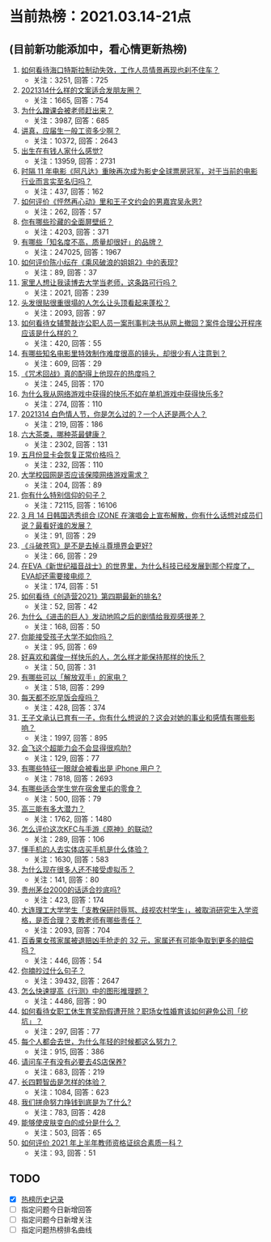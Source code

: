 # 当前热榜：2021.03.14-21点
## (目前新功能添加中，看心情更新热榜)
1. [如何看待海口特斯拉制动失效，工作人员情景再现也刹不住车？](https://www.zhihu.com/question/449227121)
    * 关注：3251, 回答：725
2. [2021314什么样的文案适合发朋友圈？](https://www.zhihu.com/question/448761958)
    * 关注：1665, 回答：754
3. [为什么蹭课会被老师赶出来？](https://www.zhihu.com/question/355822061)
    * 关注：3987, 回答：685
4. [讲真，应届生一般工资多少啊？](https://www.zhihu.com/question/58570383)
    * 关注：10372, 回答：2643
5. [出生在有钱人家什么感觉?](https://www.zhihu.com/question/384673502)
    * 关注：13959, 回答：2731
6. [时隔 11 年电影《阿凡达》重映再次成为影史全球票房冠军，对于当前的电影行业而言实至名归吗？](https://www.zhihu.com/question/448750459)
    * 关注：437, 回答：162
7. [如何评价《怦然再心动》里和王子文约会的男嘉宾吴永恩?](https://www.zhihu.com/question/448054194)
    * 关注：262, 回答：57
8. [你有哪些珍藏的全面屏壁纸？](https://www.zhihu.com/question/403442739)
    * 关注：4203, 回答：371
9. [有哪些「知名度不高，质量却很好」的品牌？](https://www.zhihu.com/question/35886615)
    * 关注：247025, 回答：1967
10. [如何评价陈小纭在《乘风破浪的姐姐2》中的表现?](https://www.zhihu.com/question/440631683)
    * 关注：89, 回答：37
11. [家里人想让我读博去大学当老师，这条路可行吗？](https://www.zhihu.com/question/448393868)
    * 关注：2021, 回答：239
12. [头发很贴很重很塌的人怎么让头顶看起来蓬松？](https://www.zhihu.com/question/20340797)
    * 关注：2093, 回答：97
13. [如何看待女辅警敲诈公职人员一案刑事判决书从网上撤回？案件合理公开程序应该是什么样的？](https://www.zhihu.com/question/449028350)
    * 关注：420, 回答：55
14. [有哪些知名电影里特效制作难度很高的镜头，却很少有人注意到？](https://www.zhihu.com/question/448466173)
    * 关注：609, 回答：29
15. [《咒术回战》真的配得上他现在的热度吗？](https://www.zhihu.com/question/444766202)
    * 关注：245, 回答：170
16. [为什么我从网络游戏中获得的快乐不如在单机游戏中获得快乐多?](https://www.zhihu.com/question/448970693)
    * 关注：274, 回答：110
17. [2021314 白色情人节，你是怎么过的？一个人还是两个人？](https://www.zhihu.com/question/449247321)
    * 关注：219, 回答：186
18. [六大茶类，哪种茶最健康？](https://www.zhihu.com/question/57244114)
    * 关注：2302, 回答：131
19. [五月份显卡会恢复正常价格吗？](https://www.zhihu.com/question/445365770)
    * 关注：232, 回答：110
20. [大学校园网是否应该保障网络游戏需求？](https://www.zhihu.com/question/448635700)
    * 关注：204, 回答：89
21. [你有什么特别信仰的句子？](https://www.zhihu.com/question/359581484)
    * 关注：72115, 回答：16106
22. [3 月 14 日韩国选秀组合 IZONE 在演唱会上宣布解散，你有什么话想对成员们说？最看好谁的发展？](https://www.zhihu.com/question/449326216)
    * 关注：91, 回答：29
23. [《斗破苍穹》是不是去掉斗尊境界会更好?](https://www.zhihu.com/question/448921615)
    * 关注：66, 回答：29
24. [在EVA《新世纪福音战士》的世界里，为什么科技已经发展到那个程度了，EVA却还需要接电缆？](https://www.zhihu.com/question/424928782)
    * 关注：174, 回答：51
25. [如何看待《创造营2021》第四期最新的排名?](https://www.zhihu.com/question/449180035)
    * 关注：52, 回答：42
26. [为什么《进击的巨人》发动地鸣之后的剧情给我观感很差？](https://www.zhihu.com/question/443229287)
    * 关注：168, 回答：50
27. [你能接受孩子大学不如你吗？](https://www.zhihu.com/question/444520765)
    * 关注：95, 回答：69
28. [好喜欢和龚俊一样快乐的人，怎么样才能保持那样的快乐？](https://www.zhihu.com/question/448338462)
    * 关注：50, 回答：31
29. [有哪些可以「解放双手」的家电？](https://www.zhihu.com/question/438924211)
    * 关注：518, 回答：299
30. [每天都不吃早饭会瘦吗？](https://www.zhihu.com/question/446503998)
    * 关注：428, 回答：374
31. [王子文承认已育有一子，你有什么想说的？这会对她的事业和感情有哪些影响？](https://www.zhihu.com/question/449204610)
    * 关注：1997, 回答：895
32. [会飞这个超能力会不会显得很鸡肋?](https://www.zhihu.com/question/407617594)
    * 关注：129, 回答：77
33. [有哪些特征一眼就会被看出是 iPhone 用户？](https://www.zhihu.com/question/357678200)
    * 关注：7818, 回答：2693
34. [有哪些适合学生党在宿舍里屯的零食？](https://www.zhihu.com/question/448401945)
    * 关注：500, 回答：79
35. [高三能有多大潜力？](https://www.zhihu.com/question/62520919)
    * 关注：1762, 回答：1480
36. [怎么评价这次KFC与手游《原神》的联动?](https://www.zhihu.com/question/449051034)
    * 关注：289, 回答：106
37. [懂手机的人去实体店买手机是什么体验？](https://www.zhihu.com/question/442650451)
    * 关注：1630, 回答：583
38. [为什么现在很多人还不接受虚拟币？](https://www.zhihu.com/question/446646495)
    * 关注：141, 回答：80
39. [贵州茅台2000的话适合抄底吗?](https://www.zhihu.com/question/445691261)
    * 关注：423, 回答：174
40. [大连理工大学学生「支教保研时辱骂、歧视农村学生」，被取消研究生入学资格，是否合理？支教老师有哪些责任？](https://www.zhihu.com/question/449089292)
    * 关注：2093, 回答：704
41. [百香果女孩家属被退赔凶手抢走的 32 元，家属还有可能争取到更多的赔偿吗？](https://www.zhihu.com/question/449138131)
    * 关注：446, 回答：54
42. [你摘抄过什么句子？](https://www.zhihu.com/question/314121506)
    * 关注：39432, 回答：2647
43. [怎么快速提高《行测》中的图形推理题？](https://www.zhihu.com/question/300875689)
    * 关注：4486, 回答：90
44. [如何看待女职工休生育奖励假遭开除？职场女性婚育该如何避免公司「挖坑」？](https://www.zhihu.com/question/449246712)
    * 关注：297, 回答：77
45. [每个人都会去世，为什么年轻的时候都这么努力？](https://www.zhihu.com/question/447050330)
    * 关注：915, 回答：386
46. [请问车子有没有必要去4S店保养?](https://www.zhihu.com/question/430070457)
    * 关注：683, 回答：219
47. [长四颗智齿是怎样的体验？](https://www.zhihu.com/question/342153420)
    * 关注：1084, 回答：623
48. [我们拼命努力挣钱到底是为了什么?](https://www.zhihu.com/question/448291367)
    * 关注：783, 回答：428
49. [能够使皮肤变白的成分是什么？](https://www.zhihu.com/question/435578573)
    * 关注：503, 回答：65
50. [如何评价 2021 年上半年教师资格证综合素质一科？](https://www.zhihu.com/question/449085143)
    * 关注：93, 回答：51
## TODO
* [x] [热榜历史记录](hot_history/AllHot.md)
* [ ] 指定问题今日新增回答
* [ ] 指定问题今日新增关注
* [ ] 指定问题热榜排名曲线
